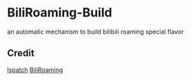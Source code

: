 # BiliRoaming-Build
an automatic mechanism to build bilibili roaming special flavor
## Credit
[lspatch](https://github.com/LSPosed/LSPatch)
[BiliRoaming](https://github.com/yujincheng08/BiliRoaming)
